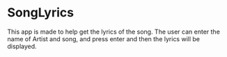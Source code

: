 ﻿# SongLyrics


This app is made to help get the lyrics of the song. The user can enter the name of Artist and song, and press enter and then the lyrics will be displayed.
